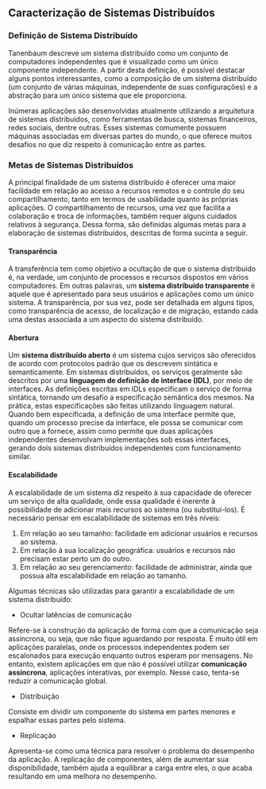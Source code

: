 ## Caracterização de Sistemas Distribuídos
### Definição de Sistema Distribuído

Tanenbaum descreve um sistema distribuído como um conjunto de computadores independentes que é visualizado como um único componente independente. A partir desta definição, é possível destacar alguns pontos interessantes, como a composição de um sistema distribuído (um conjunto de várias máquinas, independente de suas configurações) e a abstração para um único sistema que ele proporciona.

Inúmeras aplicações são desenvolvidas atualmente utilizando a arquitetura de sistemas distribuídos, como ferramentas de busca, sistemas financeiros, redes sociais, dentre outras. Esses sistemas comumente possuem máquinas associadas em diversas partes do mundo, o que oferece muitos desafios no que diz respeito à comunicação entre as partes.

### Metas de Sistemas Distribuídos

A principal finalidade de um sistema distribuído é oferecer uma maior facilidade em relação ao acesso a recursos remotos e o controle do seu compartilhamento, tanto em termos de usabilidade quanto às próprias aplicações. O compartilhamento de recursos, uma vez que facilita a colaboração e troca de informações, também requer alguns cuidados relativos à segurança. Dessa forma, são definidas algumas metas para a elaboração de sistemas distribuídos, descritas de forma sucinta a seguir.

#### Transparência
A transferência tem como objetivo a ocultação de que o sistema distribuído é, na verdade, um conjunto de processos e recursos dispostos em vários computadores. Em outras palavras, um **sistema distribuído transparente** é aquele que é apresentado para seus usuários e aplicações como um único sistema. A transparência, por sua vez, pode ser detalhada em alguns tipos, como transparência de acesso, de localização e de migração, estando cada uma destas associada a um aspecto do sistema distribuído.

#### Abertura 
Um **sistema distribuído aberto** é um sistema cujos serviços são oferecidos de acordo com protocolos padrão que os descrevem sintática e semanticamente. Em sistemas distribuídos, os serviços geralmente são descritos por uma **linguagem de definição de interface (IDL)**, por meio de interfaces. As definições escritas em IDLs especificam o serviço de forma sintática, tornando um desafio a especificação semântica dos mesmos. Na prática, estas especificações são feitas utilizando linguagem natural. Quando bem especificada, a definição de uma interface permite que, quando um processo precise da interface, ele possa se comunicar com outro que a fornece, assim como permite que duas aplicações independentes desenvolvam implementações sob essas interfaces, gerando dois sistemas distribuídos independentes com funcionamento similar.

#### Escalabilidade 
A escalabilidade de um sistema diz respeito à sua capacidade de oferecer um serviço de alta qualidade, onde essa qualidade é inerente à possibilidade de adicionar mais recursos ao sistema (ou substituí-los). É necessário pensar em escalabilidade de sistemas em três níveis:
1. Em relação ao seu tamanho: facilidade em adicionar usuários e recursos ao sistema.
2. Em relação à sua localização geográfica: usuários e recursos não precisam estar perto um do outro.
3. Em relação ao seu gerenciamento: facilidade de administrar, ainda que possua alta escalabilidade em relação ao tamanho.

Algumas técnicas são utilizadas para garantir a escalabilidade de um sistema distribuído:
- Ocultar latências de comunicação

Refere-se à construção da aplicação de forma com que a comunicação seja assíncrona, ou seja, que não fique aguardando por resposta. É muito útil em aplicações paralelas, onde os processos independentes podem ser escalonados para execução enquanto outros esperam por mensagens. No entanto, existem aplicações em que não é possível utilizar **comunicação assíncrona**, aplicações interativas, por exemplo. Nesse caso, tenta-se reduzir a comunicação global.

- Distribuição

Consiste em dividir um componente do sistema em partes menores e espalhar essas partes pelo sistema. 

- Replicação

Apresenta-se como uma técnica para resolver o problema do desempenho da aplicação. A replicação de componentes, além de aumentar sua disponibilidade, também ajuda a equilibrar a carga entre eles, o que acaba resultando em uma melhora no desempenho.
